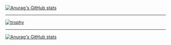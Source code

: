 [![Anurag's GitHub stats](https://github-readme-stats.vercel.app/api?username=U-K-L&count_private=true&include_all_commits&theme=tokyonight&show_icons=true)](https://github.com/anuraghazra/github-readme-stats)

-----------------------------------------------------------------------------------------------------------------------------------------------------------------

[![trophy](https://github-profile-trophy.vercel.app/?username=U-K-L&theme=onedark)](https://github.com/ryo-ma/github-profile-trophy)

-----------------------------------------------------------------------------------------------------------------------------------------------------------------

[![Anurag's GitHub stats](https://github-readme-stats.vercel.app/api/top-langs?username=U-K-L&count_private=true&theme=tokyonight&show_icons=true&layout=compact&include_all_commits)](https://github.com/anuraghazra/github-readme-stats)

<!--
**U-K-L/U-K-L** is a ✨ _special_ ✨ repository because its `README.md` (this file) appears on your GitHub profile.

Here are some ideas to get you started:

- 🔭 I’m currently working on ...
- 🌱 I’m currently learning ...
- 👯 I’m looking to collaborate on ...
- 🤔 I’m looking for help with ...
- 💬 Ask me about ...
- 📫 How to reach me: ...
- 😄 Pronouns: ...
- ⚡ Fun fact: ...
-->

